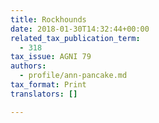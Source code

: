 ```yaml
---
title: Rockhounds
date: 2018-01-30T14:32:44+00:00
related_tax_publication_term:
  - 318
tax_issue: AGNI 79
authors:
  - profile/ann-pancake.md
tax_format: Print
translators: []

---
```

